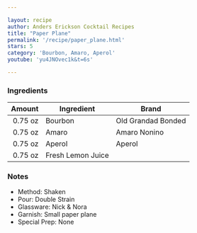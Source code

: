 ```yaml
---

layout: recipe
author: Anders Erickson Cocktail Recipes
title: "Paper Plane"
permalink: '/recipe/paper_plane.html'
stars: 5
category: 'Bourbon, Amaro, Aperol'
youtube: 'yu4JNOvec1k&t=6s'

---
```


### Ingredients

| Amount  | Ingredient               | Brand          |
| ------: | ----------------- | ------------------ |
| 0.75 oz | Bourbon           | Old Grandad Bonded |
| 0.75 oz | Amaro             | Amaro Nonino       |
| 0.75 oz | Aperol            | Aperol             |
| 0.75 oz | Fresh Lemon Juice |

### Notes

- Method: Shaken
- Pour: Double Strain
- Glassware: Nick & Nora
- Garnish: Small paper plane
- Special Prep: None

